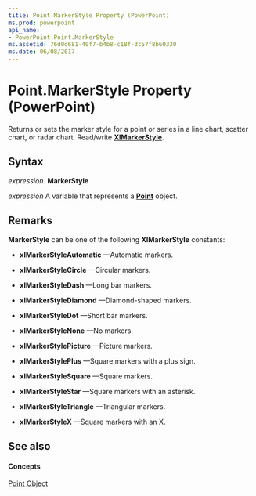 ```yaml
---
title: Point.MarkerStyle Property (PowerPoint)
ms.prod: powerpoint
api_name:
- PowerPoint.Point.MarkerStyle
ms.assetid: 76d0d681-40f7-b4b8-c18f-3c57f8b60330
ms.date: 06/08/2017
---
```



# Point.MarkerStyle Property (PowerPoint)

Returns or sets the marker style for a point or series in a line chart, scatter chart, or radar chart. Read/write **[XlMarkerStyle](xlmarkerstyle-enumeration-powerpoint.md)**.


## Syntax

 _expression_. **MarkerStyle**

 _expression_ A variable that represents a **[Point](point-object-powerpoint.md)** object.


## Remarks

 **MarkerStyle** can be one of the following **XlMarkerStyle** constants:


- **xlMarkerStyleAutomatic** —Automatic markers.
    
- **xlMarkerStyleCircle** —Circular markers.
    
- **xlMarkerStyleDash** —Long bar markers.
    
- **xlMarkerStyleDiamond** —Diamond-shaped markers.
    
- **xlMarkerStyleDot** —Short bar markers.
    
- **xlMarkerStyleNone** —No markers.
    
- **xlMarkerStylePicture** —Picture markers.
    
- **xlMarkerStylePlus** —Square markers with a plus sign.
    
- **xlMarkerStyleSquare** —Square markers.
    
- **xlMarkerStyleStar** —Square markers with an asterisk.
    
- **xlMarkerStyleTriangle** —Triangular markers.
    
- **xlMarkerStyleX** —Square markers with an X.
    



## See also


#### Concepts


[Point Object](point-object-powerpoint.md)


